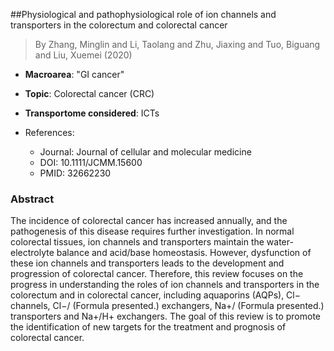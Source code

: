 ##Physiological and pathophysiological role of ion channels and transporters in the colorectum and colorectal cancer

> By Zhang, Minglin and Li, Taolang and Zhu, Jiaxing and Tuo, Biguang and Liu, Xuemei (2020)

- **Macroarea**: "GI cancer"
- **Topic**: Colorectal cancer (CRC)
- **Transportome considered**: ICTs

- References:
  - Journal: Journal of cellular and molecular medicine
  - DOI: 10.1111/JCMM.15600
  - PMID: 32662230

### Abstract

The incidence of colorectal cancer has increased annually, and the pathogenesis of this disease requires further investigation. In normal colorectal tissues, ion channels and transporters maintain the water-electrolyte balance and acid/base homeostasis. However, dysfunction of these ion channels and transporters leads to the development and progression of colorectal cancer. Therefore, this review focuses on the progress in understanding the roles of ion channels and transporters in the colorectum and in colorectal cancer, including aquaporins (AQPs), Cl− channels, Cl−/ (Formula presented.) exchangers, Na+/ (Formula presented.) transporters and Na+/H+ exchangers. The goal of this review is to promote the identification of new targets for the treatment and prognosis of colorectal cancer.
